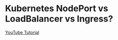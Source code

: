 # Kubernetes NodePort vs LoadBalancer vs Ingress?

[YouTube Tutorial](https://youtu.be/UzCgEVqIhg0)
